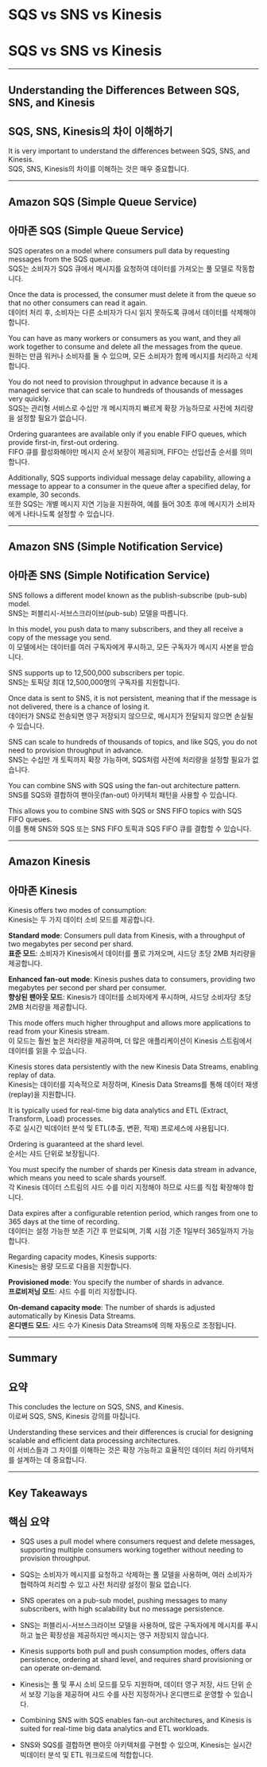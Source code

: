 # SQS vs SNS vs Kinesis  
# SQS vs SNS vs Kinesis  

---

## Understanding the Differences Between SQS, SNS, and Kinesis  
## SQS, SNS, Kinesis의 차이 이해하기  

It is very important to understand the differences between SQS, SNS, and Kinesis.  
SQS, SNS, Kinesis의 차이를 이해하는 것은 매우 중요합니다.  

---

## Amazon SQS (Simple Queue Service)  
## 아마존 SQS (Simple Queue Service)  

SQS operates on a model where consumers pull data by requesting messages from the SQS queue.  
SQS는 소비자가 SQS 큐에서 메시지를 요청하여 데이터를 가져오는 풀 모델로 작동합니다.  

Once the data is processed, the consumer must delete it from the queue so that no other consumers can read it again.  
데이터 처리 후, 소비자는 다른 소비자가 다시 읽지 못하도록 큐에서 데이터를 삭제해야 합니다.  

You can have as many workers or consumers as you want, and they all work together to consume and delete all the messages from the queue.  
원하는 만큼 워커나 소비자를 둘 수 있으며, 모든 소비자가 함께 메시지를 처리하고 삭제합니다.  

You do not need to provision throughput in advance because it is a managed service that can scale to hundreds of thousands of messages very quickly.  
SQS는 관리형 서비스로 수십만 개 메시지까지 빠르게 확장 가능하므로 사전에 처리량을 설정할 필요가 없습니다.  

Ordering guarantees are available only if you enable FIFO queues, which provide first-in, first-out ordering.  
FIFO 큐를 활성화해야만 메시지 순서 보장이 제공되며, FIFO는 선입선출 순서를 의미합니다.  

Additionally, SQS supports individual message delay capability, allowing a message to appear to a consumer in the queue after a specified delay, for example, 30 seconds.  
또한 SQS는 개별 메시지 지연 기능을 지원하여, 예를 들어 30초 후에 메시지가 소비자에게 나타나도록 설정할 수 있습니다.  

---

## Amazon SNS (Simple Notification Service)  
## 아마존 SNS (Simple Notification Service)  

SNS follows a different model known as the publish-subscribe (pub-sub) model.  
SNS는 퍼블리시-서브스크라이브(pub-sub) 모델을 따릅니다.  

In this model, you push data to many subscribers, and they all receive a copy of the message you send.  
이 모델에서는 데이터를 여러 구독자에게 푸시하고, 모든 구독자가 메시지 사본을 받습니다.  

SNS supports up to 12,500,000 subscribers per topic.  
SNS는 토픽당 최대 12,500,000명의 구독자를 지원합니다.  

Once data is sent to SNS, it is not persistent, meaning that if the message is not delivered, there is a chance of losing it.  
데이터가 SNS로 전송되면 영구 저장되지 않으므로, 메시지가 전달되지 않으면 손실될 수 있습니다.  

SNS can scale to hundreds of thousands of topics, and like SQS, you do not need to provision throughput in advance.  
SNS는 수십만 개 토픽까지 확장 가능하며, SQS처럼 사전에 처리량을 설정할 필요가 없습니다.  

You can combine SNS with SQS using the fan-out architecture pattern.  
SNS를 SQS와 결합하여 팬아웃(fan-out) 아키텍처 패턴을 사용할 수 있습니다.  

This allows you to combine SNS with SQS or SNS FIFO topics with SQS FIFO queues.  
이를 통해 SNS와 SQS 또는 SNS FIFO 토픽과 SQS FIFO 큐를 결합할 수 있습니다.  

---

## Amazon Kinesis  
## 아마존 Kinesis  

Kinesis offers two modes of consumption:  
Kinesis는 두 가지 데이터 소비 모드를 제공합니다.  

**Standard mode**: Consumers pull data from Kinesis, with a throughput of two megabytes per second per shard.  
**표준 모드**: 소비자가 Kinesis에서 데이터를 풀로 가져오며, 샤드당 초당 2MB 처리량을 제공합니다.  

**Enhanced fan-out mode**: Kinesis pushes data to consumers, providing two megabytes per second per shard per consumer.  
**향상된 팬아웃 모드**: Kinesis가 데이터를 소비자에게 푸시하며, 샤드당 소비자당 초당 2MB 처리량을 제공합니다.  

This mode offers much higher throughput and allows more applications to read from your Kinesis stream.  
이 모드는 훨씬 높은 처리량을 제공하며, 더 많은 애플리케이션이 Kinesis 스트림에서 데이터를 읽을 수 있습니다.  

Kinesis stores data persistently with the new Kinesis Data Streams, enabling replay of data.  
Kinesis는 데이터를 지속적으로 저장하며, Kinesis Data Streams를 통해 데이터 재생(replay)을 지원합니다.  

It is typically used for real-time big data analytics and ETL (Extract, Transform, Load) processes.  
주로 실시간 빅데이터 분석 및 ETL(추출, 변환, 적재) 프로세스에 사용됩니다.  

Ordering is guaranteed at the shard level.  
순서는 샤드 단위로 보장됩니다.  

You must specify the number of shards per Kinesis data stream in advance, which means you need to scale shards yourself.  
각 Kinesis 데이터 스트림의 샤드 수를 미리 지정해야 하므로 샤드를 직접 확장해야 합니다.  

Data expires after a configurable retention period, which ranges from one to 365 days at the time of recording.  
데이터는 설정 가능한 보존 기간 후 만료되며, 기록 시점 기준 1일부터 365일까지 가능합니다.  

Regarding capacity modes, Kinesis supports:  
Kinesis는 용량 모드로 다음을 지원합니다.  

**Provisioned mode**: You specify the number of shards in advance.  
**프로비저닝 모드**: 샤드 수를 미리 지정합니다.  

**On-demand capacity mode**: The number of shards is adjusted automatically by Kinesis Data Streams.  
**온디맨드 모드**: 샤드 수가 Kinesis Data Streams에 의해 자동으로 조정됩니다.  

---

## Summary  
## 요약  

This concludes the lecture on SQS, SNS, and Kinesis.  
이로써 SQS, SNS, Kinesis 강의를 마칩니다.  

Understanding these services and their differences is crucial for designing scalable and efficient data processing architectures.  
이 서비스들과 그 차이를 이해하는 것은 확장 가능하고 효율적인 데이터 처리 아키텍처를 설계하는 데 중요합니다.  

---

## Key Takeaways  
## 핵심 요약  

- SQS uses a pull model where consumers request and delete messages, supporting multiple consumers working together without needing to provision throughput.  
- SQS는 소비자가 메시지를 요청하고 삭제하는 풀 모델을 사용하며, 여러 소비자가 협력하여 처리할 수 있고 사전 처리량 설정이 필요 없습니다.  

- SNS operates on a pub-sub model, pushing messages to many subscribers, with high scalability but no message persistence.  
- SNS는 퍼블리시-서브스크라이브 모델을 사용하며, 많은 구독자에게 메시지를 푸시하고 높은 확장성을 제공하지만 메시지는 영구 저장되지 않습니다.  

- Kinesis supports both pull and push consumption modes, offers data persistence, ordering at shard level, and requires shard provisioning or can operate on-demand.  
- Kinesis는 풀 및 푸시 소비 모드를 모두 지원하며, 데이터 영구 저장, 샤드 단위 순서 보장 기능을 제공하며 샤드 수를 사전 지정하거나 온디맨드로 운영할 수 있습니다.  

- Combining SNS with SQS enables fan-out architectures, and Kinesis is suited for real-time big data analytics and ETL workloads.  
- SNS와 SQS를 결합하면 팬아웃 아키텍처를 구현할 수 있으며, Kinesis는 실시간 빅데이터 분석 및 ETL 워크로드에 적합합니다.  
